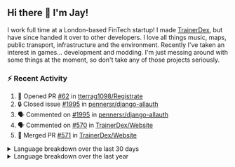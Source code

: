 ## Hi there 👋 I'm Jay!
I work full time at a London-based FinTech startup! I made [TrainerDex](https://www.github.com/TrainerDex), but have since handed it over to other developers. I love all things music, maps, public transport, infrastructure and the environment. Recently I've taken an interest in games... development and modding. I'm just messing around with some things at the moment, so don't take any of those projects seriously.

### :zap: Recent Activity

<!--START_SECTION:activity-->
1. 💪 Opened PR [#62](https://github.com/tterrag1098/Registrate/pull/62) in [tterrag1098/Registrate](https://github.com/tterrag1098/Registrate)
2. 🔒 Closed issue [#1995](https://github.com/pennersr/django-allauth/issues/1995) in [pennersr/django-allauth](https://github.com/pennersr/django-allauth)
3. 🗣 Commented on [#1995](https://github.com/pennersr/django-allauth/issues/1995#issuecomment-1694664548) in [pennersr/django-allauth](https://github.com/pennersr/django-allauth)
4. 🗣 Commented on [#570](https://github.com/TrainerDex/Website/pull/570#issuecomment-1692300966) in [TrainerDex/Website](https://github.com/TrainerDex/Website)
5. 🎉 Merged PR [#571](https://github.com/TrainerDex/Website/pull/571) in [TrainerDex/Website](https://github.com/TrainerDex/Website)
<!--END_SECTION:activity-->

<details>
  <summary>Language breakdown over the last 30 days</summary>
  
  [<img src="https://wakatime.com/share/@TurnrDev/4142a9ac-7325-4d2f-a2bb-ec199b5c798c.svg" alt="A graph showing a rundown of my languages used in the past 30 days. Unforunately, I am unable to autogen alt headers for this at the moment."/>](https://wakatime.com/@TurnrDev)
</details>

<details>
  <summary>Language breakdown over the last year</summary>
  
  [<img src="https://github-readme-stats.vercel.app/api/wakatime?username=TurnrDev&layout=compact" alt="A graph showing a rundown of my languages used in the past year. Unforunately, I am unable to autogen alt headers for this at the moment." />](https://wakatime.com/@TurnrDev)
</details>
